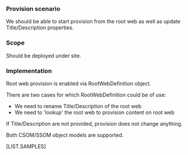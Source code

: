 
### Provision scenario
We should be able to start provision from the root web as well as update Title/Description properties.

### Scope
Should be deployed under site.

### Implementation
Root web provision is enabled via RootWebDefinition object.

There are two cases for which RootWebDefinition could be of use:

* We need to rename Title/Description of the root web
* We need to 'lookup' the root web to provision content on root web

If Title/Description are not provided, provision does not change anything.

Both CSOM/SSOM object models are supported. 

[LIST.SAMPLES]